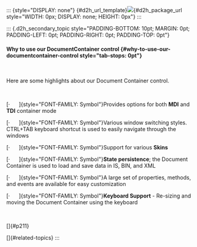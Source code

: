 ::: {style="DISPLAY: none"}
[](ms-xhelp:///?Id=d2h_url_template){#d2h_url_template}![](!package_url!){#d2h_package_url style="WIDTH: 0px; DISPLAY: none; HEIGHT: 0px"}
:::

::: {.d2h_secondary_topic style="PADDING-BOTTOM: 10pt; MARGIN: 0pt; PADDING-LEFT: 0pt; PADDING-RIGHT: 0pt; PADDING-TOP: 0pt"}
#### Why to use our DocumentContainer control {#why-to-use-our-documentcontainer-control style="tab-stops: 0pt"}

 

Here are some highlights about our Document Container control.

 

[·      ]{style="FONT-FAMILY: Symbol"}Provides options for both **MDI** and **TDI** container mode

[·      ]{style="FONT-FAMILY: Symbol"}Various window switching styles. CTRL+TAB keyboard shortcut is used to easily navigate through the windows

[·      ]{style="FONT-FAMILY: Symbol"}Support for various **Skins**

[·      ]{style="FONT-FAMILY: Symbol"}**State persistence**; the Document Container is used to load and save data in IS, BIN, and XML

[·      ]{style="FONT-FAMILY: Symbol"}A large set of properties, methods, and events are available for easy customization

[·      ]{style="FONT-FAMILY: Symbol"}**Keyboard Support** - Re-sizing and moving the Document Container using the keyboard

 

[]{#p211} 

[]{#related-topics}
:::
